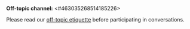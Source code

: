 **Off-topic channel:** <#463035268514185226>

Please read our [off-topic etiquette](https://pythondiscord.com/pages/resources/guides/off-topic-etiquette/) before participating in conversations.

